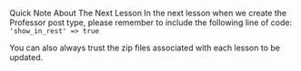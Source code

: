 Quick Note About The Next Lesson
In the next lesson when we create the Professor post type, please remember to include the following line of code: `'show_in_rest' => true`

You can also always trust the zip files associated with each lesson to be updated.
